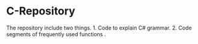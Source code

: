# C-Repository
The repository include two things. 1. Code to explain C# grammar. 2. Code segments of frequently used functions .
